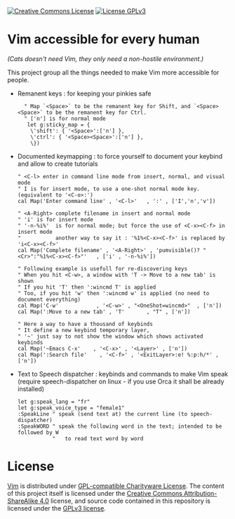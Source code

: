 
<a rel="license" href="https://creativecommons.org/licenses/by-sa/4.0/">
<img alt="Creative Commons License" style="border-width:0" src="https://i.creativecommons.org/l/by-sa/4.0/88x31.png"></a>
<a rel="license" href="./LICENSE"><img src="https://www.gnu.org/graphics/gplv3-88x31.png" alt="License GPLv3"></a>

# Vim accessible for every human
_(Cats doesn't need Vim, they only need a non-hostile environment.)_

This project group all the things needed to make Vim more accessible for people.
* Remanent keys : for keeping your pinkies safe<br>
  ```vim
    " Map `<Space>` to be the remanent key for Shift, and `<Space><Space>` to be the remanent key for Ctrl.
    " ['n'] is for normal mode
     let g:sticky_map = {
      \'shift': { '<Space>':['n'] },
      \'ctrl': { '<Space><Space>':['n'] },
      \})
  ```
* Documented keymapping : to force yourself to document your keybind and allow to create tutorials<br>
    ```vim
    " <C-l> enter in command line mode from insert, normal, and visual mode
    " I is for insert mode, to use a one-shot normal mode key. (equivalent to '<C-o>:')
    cal Map('Enter command line' , '<C-l>'   , ':' , ['I','n','v'])
    
    " <A-Right> complete filename in insert and normal mode
    " 'i' is for insert mode 
    " '-n-%i%'  is for normal mode; but force the use of <C-x><C-f> in insert mode
    "           another way to say it : '%1%<C-x><C-f>' is replaced by 'i<C-x><C-f>'
    cal Map('Complete filename' , '<A-Right>' , 'pumvisible()? "<Cr>":"%1%<C-x><C-f>"'   , ['i' , '-n-%i%'])
    
    " Following example is usefull for re-discovering keys
    " When you hit <C-w>, a window with 'T -> Move to a new tab' is shown
    " If you hit 'T' then ':wincmd T' is applied
    " Too, if you hit 'w' then ':wincmd w' is applied (no need to document everything)
    cal Map('C-w'            , '<C-w>' , "<OneShot=wincmd>"  , ['n'])
    cal Map(':Move to a new tab' , 'T'       , "T" , ['n'])

    " Here a way to have a thousand of keybinds
    " It define a new keybind temporary layer,
    " '~' just say to not show the window which shows activated keybinds
    cal Map('~Emacs C-x'    , '<C-x>' , '<Layer>' , ['n'])
    cal Map(':Search file'    , '<C-f>' , '<ExitLayer>:e! %:p:h/*' , ['n'])
    ```
* Text to Speech dispatcher : keybinds and commands to make Vim speak<br>
    (require speech-dispatcher on linux - if you use Orca it shall be already installed)
    ```vim
    let g:speak_lang = "fr"
    let g:speak_voice_type = "female1"
    :SpeakLine " speak (send text at) the current line (to speech-dispatcher)
    :SpeakWORD " speak the following word in the text; intended to be followed by W
               "   to read text word by word
    ```

# License
[Vim](https://www.vim.org/) is distributed under [GPL-compatible Charityware License](https://www.gnu.org/licenses/vim-license.txt).
The content of this project itself is licensed under the [Creative Commons Attribution-ShareAlike 4.0](https://creativecommons.org/licenses/by-sa/4.0/) license,
and source code contained in this repository is licensed under the [GPLv3 license](./LICENSE).
